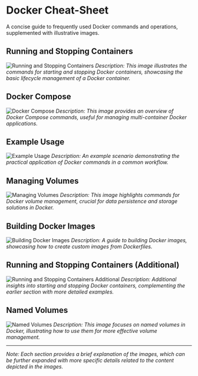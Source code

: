 # Docker Cheat-Sheet

A concise guide to frequently used Docker commands and operations, supplemented with illustrative images.

## Running and Stopping Containers
![Running and Stopping Containers](https://github.com/Shay-Khamar/Docker_Cheat-sheet/assets/50411220/e8aa11a7-5a6b-4faa-9cc5-96e754fd9d2e)
*Description: This image illustrates the commands for starting and stopping Docker containers, showcasing the basic lifecycle management of a Docker container.*

## Docker Compose
![Docker Compose](https://github.com/Shay-Khamar/Docker_Cheat-sheet/assets/50411220/f95853f0-1124-400a-8ac2-e4c4647808a6)
*Description: This image provides an overview of Docker Compose commands, useful for managing multi-container Docker applications.*

## Example Usage
![Example Usage](https://github.com/Shay-Khamar/Docker_Cheat-sheet/assets/50411220/cd986a7f-3abb-4413-a14a-6e06a8d1d441)
*Description: An example scenario demonstrating the practical application of Docker commands in a common workflow.*

## Managing Volumes
![Managing Volumes](https://github.com/Shay-Khamar/Docker_Cheat-sheet/assets/50411220/231e17fa-54cf-4e0f-9906-c6f85560fdc3)
*Description: This image highlights commands for Docker volume management, crucial for data persistence and storage solutions in Docker.*

## Building Docker Images
![Building Docker Images](https://github.com/Shay-Khamar/Docker_Cheat-sheet/assets/50411220/19e91477-b372-4136-90e3-e172eac18826)
*Description: A guide to building Docker images, showcasing how to create custom images from Dockerfiles.*

## Running and Stopping Containers (Additional)
![Running and Stopping Containers Additional](https://github.com/Shay-Khamar/Docker_Cheat-sheet/assets/50411220/f7e6e190-c93a-4aea-a2e3-c1248819b01f)
*Description: Additional insights into starting and stopping Docker containers, complementing the earlier section with more detailed examples.*

## Named Volumes
![Named Volumes](https://github.com/Shay-Khamar/Docker_Cheat-sheet/assets/50411220/d444171d-6827-4450-bbd4-3d22dbe4a60a)
*Description: This image focuses on named volumes in Docker, illustrating how to use them for more effective volume management.*

---

*Note: Each section provides a brief explanation of the images, which can be further expanded with more specific details related to the content depicted in the images.*
